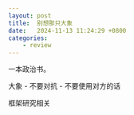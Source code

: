 ```yaml
---
layout: post
title:  别想那只大象
date:   2024-11-13 11:24:29 +0800
categories: 
    - review
---
```


一本政治书。

大象 
    - 不要对抗
    - 不要使用对方的话

框架研究相关